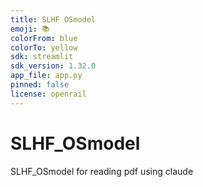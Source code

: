 ```yaml
---
title: SLHF OSmodel
emoji: 📚
colorFrom: blue
colorTo: yellow
sdk: streamlit
sdk_version: 1.32.0
app_file: app.py
pinned: false
license: openrail
---
```




# SLHF_OSmodel

SLHF_OSmodel for reading pdf using claude
